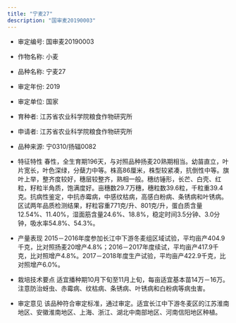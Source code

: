 ```yaml
---
title: "宁麦27"
description: "国审麦20190003"
---
```

* 审定编号:  国审麦20190003

*  作物名称:  小麦

*  品种名称:  宁麦27

*  审定年份:  2019

*  审定单位:  国家

* 育种者:  江苏省农业科学院粮食作物研究所

*  申请者:  江苏省农业科学院粮食作物研究所

*  品种来源:  宁0310/扬辐0082

*  特征特性
春性，全生育期196天，与对照品种扬麦20熟期相当。幼苗直立，叶片宽长，叶色深绿，分蘖力中等。株高86厘米，株型较紧凑，抗倒性中等。旗叶上举，整齐度较好，穗层较整齐，熟相一般。穗纺锤形，长芒、白壳、红粒，籽粒半角质，饱满度好。亩穗数29.7万穗，穗粒数39.6粒，千粒重39.4克。抗病性鉴定，中抗赤霉病，中感纹枯病，高感白粉病、条锈病和叶锈病。区试两年品质检测结果，籽粒容重771克/升、801克/升，蛋白质含量12.54%、11.40%，湿面筋含量24.6%、18.8%，稳定时间3.5分钟、3.0分钟，吸水率54.8%、54.3%。

*  产量表现
2015－2016年度参加长江中下游冬麦组区域试验，平均亩产404.9千克，比对照扬麦20增产4.8%；2016－2017年度续试，平均亩产417.9千克，比对照增产4.8%。2017－2018年度生产试验，平均亩产422.9千克，比对照增产6.0%。

*  栽培技术要点
适宜播种期10月下旬至11月上旬，每亩适宜基本苗14万－16万。注意防治蚜虫、赤霉病、纹枯病、条锈病、叶锈病和白粉病等病虫害。

*  审定意见
该品种符合审定标准，通过审定。适宜长江中下游冬麦区的江苏淮南地区、安徽淮南地区、上海、浙江、湖北中南部地区、河南信阳地区种植。
